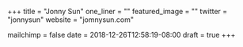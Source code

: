 +++
title = "Jonny Sun"
one_liner = ""
featured_image = ""
twitter = "jonnysun"
website = "jomnysun.com"

mailchimp = false
date = 2018-12-26T12:58:19-08:00
draft = true
+++

